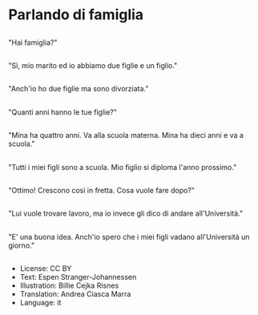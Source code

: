 # Parlando di famiglia

##
"Hai famiglia?"

##
"Sì, mio marito ed io abbiamo due figlie e un figlio."

##
"Anch'io ho due figlie ma sono divorziata."

##
"Quanti anni hanno le tue figlie?"

##
"Mina ha quattro anni. Va alla scuola materna. Mina ha dieci anni e va a scuola."

##
"Tutti i miei figli sono a scuola. Mio figlio si diploma l'anno prossimo."

##
"Ottimo! Crescono così in fretta. Cosa vuole fare dopo?"

##
"Lui vuole trovare lavoro, ma io invece gli dico di andare all'Università."

##
"E' una buona idea. Anch'io spero che i miei figli vadano all'Università un giorno."

##
* License: CC BY
* Text: Espen Stranger-Johannessen
* Illustration: Billie Cejka Risnes
* Translation: Andrea Ciasca Marra
* Language: it
